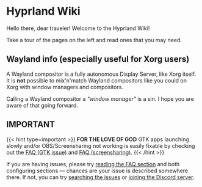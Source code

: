 # Hyprland Wiki

Hello there, dear traveler! Welcome to the Hyprland Wiki!

Take a tour of the pages on the left and read ones that you may need.

## Wayland info (especially useful for Xorg users)

A Wayland compositor is a fully autonomous Display Server, like Xorg itself. 
It is **not** possible to mix'n'match Wayland compositors like you could on Xorg
with window managers and compositors.

Calling a Wayland compositor a *"window manager"* is a sin.
I hope you are aware of that going forward.

## IMPORTANT

{{< hint type=important >}}
**FOR THE LOVE OF GOD** GTK apps launching slowly and/or OBS/Screensharing not working
is easily fixable by checking out the
[FAQ (GTK issue)](../FAQ/#some-of-my-apps-take-a-really-long-time-to-open)
and [FAQ (screensharing)](../FAQ/#screenshare--obs-no-worky).
{{< /hint >}}

If you are having issues, please try
[reading the FAQ section](../FAQ) and both configuring
sections — chances are your issue is described somewhere there. If not, you
can try [searching the issues](https://github.com/hyprwm/Hyprland/issues) or
[joining the Discord server](https://discord.gg/hQ9XvMUjjr).
